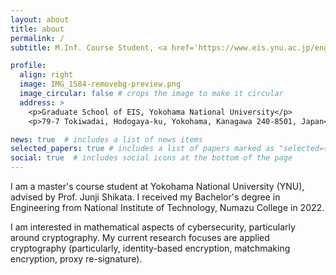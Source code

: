 ```yaml
---
layout: about
title: about
permalink: /
subtitle: M.Inf. Course Student, <a href='https://www.eis.ynu.ac.jp/english/academic/'>Graduate School of EIS, Yokohama National University</a>

profile:
  align: right
  image: IMG_1584-removebg-preview.png
  image_circular: false # crops the image to make it circular
  address: >
    <p>Graduate School of EIS, Yokohama National University</p>
    <p>79-7 Tokiwadai, Hodogaya-ku, Yokohama, Kanagawa 240-8501, Japan</p>

news: true  # includes a list of news items
selected_papers: true # includes a list of papers marked as "selected={true}"
social: true  # includes social icons at the bottom of the page
---
```


I am a master's course student at Yokohama National University (YNU), advised by Prof. Junji Shikata. 
I received my Bachelor's degree in Engineering from National Institute of Technology, Numazu College in 2022.

I am interested in mathematical aspects of cybersecurity, particularly around cryptography. My current research focuses are applied cryptography (particularly, identity-based encryption, matchmaking encryption, proxy re-signature).
